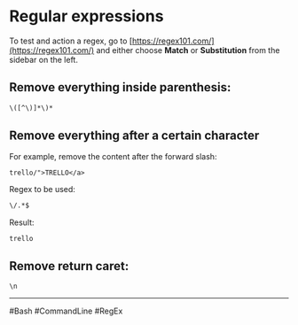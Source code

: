 # Regular expressions

To test and action a regex, go to [https://regex101.com/](https://regex101.com/) and either choose **Match** or **Substitution** from the sidebar on the left.

## Remove everything inside parenthesis:

```bash
\([^\)]*\)*
```

## Remove everything after a certain character

For example, remove the content after the forward slash:

```
trello/">TRELLO</a>
```

Regex to be used:

```bash
\/.*$
```

Result:

```
trello
```

## Remove return caret:

`\n`

---

#Bash #CommandLine #RegEx